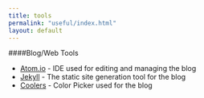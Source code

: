 ```yaml
---
title: tools
permalink: "useful/index.html"
layout: default
---
```


####Blog/Web Tools
- [Atom.io](https://www.atom.io) - IDE used for editing and managing the blog
- [Jekyll](https://www.jekyllrb.com) - The static site generation tool for the blog
- [Coolers](https://coolors.co/app/e26b22-e79e3c-ec4e3b-fccd25-3cad34) - Color Picker used for the blog
